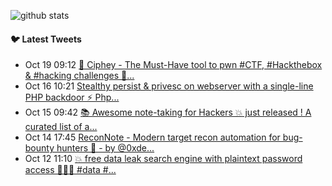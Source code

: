 ![github stats](https://github-readme-stats.vercel.app/api?username=nil0x42&show_icons=true&count_private=true&include_all_commits=true&hide_title=true&cache_seconds=1800)

#### :bird: Latest Tweets
<ul>
<!-- LATEST-TWEETS:START -->
<li>Oct 19 09:12 <a href='https://rss.app/articles/cb4e791f6f6d729c074351566bd3a7c508111d6e1136beb1dab6d555969266d3f70cea0d6ad9d669f2a56c75da160f9264d66ee7c515'>🤯 Ciphey - The Must-Have tool to pwn #CTF, #Hackthebox & #hacking challenges 🏴...</a></li>
<li>Oct 16 10:21 <a href='https://rss.app/articles/cb4e791f6f6d729c074351566bd3a7c508111d6e1136beb1dab6d555969266d3f70cea0d6ad9d968f7aa6a7cda1d0a9763d36ee5c414'>Stealthy persist & privesc on webserver with a single-line PHP backdoor ⚡️   Php...</a></li>
<li>Oct 15 09:42 <a href='https://rss.app/articles/cb4e791f6f6d729c074351566bd3a7c508111d6e1136beb1dab6d555969266d3f70cea0d6ad9d86ef4a76c75dc100a9566dc6ee2c012'>📚 Awesome note-taking for Hackers 💥   just released !      A curated list of a...</a></li>
<li>Oct 14 17:45 <a href='https://rss.app/articles/cb4e791f6f6d729c074351566bd3a7c508111d6e1136beb1dab6d555969266d3f70cea0d6ad9d86cf0a76a7ed6130f9566d16ce5ca12'>ReconNote - Modern target recon automation for bug-bounty hunters 🤩  - by @0xde...</a></li>
<li>Oct 12 11:10 <a href='https://rss.app/articles/cb4e791f6f6d729c074351566bd3a7c508111d6e1136beb1dab6d555969266d3f70cea0d6ad9db6ef2a26d7ad714089a62d168e0cb10'>💥 free data leak search engine with plaintext password access 🙈🙉🙊    #data #...</a></li>

<!-- LATEST-TWEETS:END -->
</ul>

<!--
### :zap: Recent Activity
-->

<!--START_SECTION:activity-->
<!--
1. ❗️ Closed issue [#27](https://github.com/nil0x42/duplicut/issues/27) in [nil0x42/duplicut](https://github.com/nil0x42/duplicut)
2. ❗️ Closed issue [#19](https://github.com/nil0x42/duplicut/issues/19) in [nil0x42/duplicut](https://github.com/nil0x42/duplicut)
3. ❗️ Closed issue [#23](https://github.com/nil0x42/duplicut/issues/23) in [nil0x42/duplicut](https://github.com/nil0x42/duplicut)
4. 🎉 Merged PR [#28](https://github.com/nil0x42/duplicut/pull/28) in [nil0x42/duplicut](https://github.com/nil0x42/duplicut)
5. 💪 Opened PR [#28](https://github.com/nil0x42/duplicut/pull/28) in [nil0x42/duplicut](https://github.com/nil0x42/duplicut)
-->
<!--END_SECTION:activity-->

<!--
### Hi there 👋

**nil0x42/nil0x42** is a ✨ _special_ ✨ repository because its `README.md` (this file) appears on your GitHub profile.

Here are some ideas to get you started:

- 🔭 I’m currently working on ...
- 🌱 I’m currently learning ...
- 👯 I’m looking to collaborate on ...
- 🤔 I’m looking for help with ...
- 💬 Ask me about ...
- 📫 How to reach me: ...
- 😄 Pronouns: ...
- ⚡ Fun fact: ...
-->
